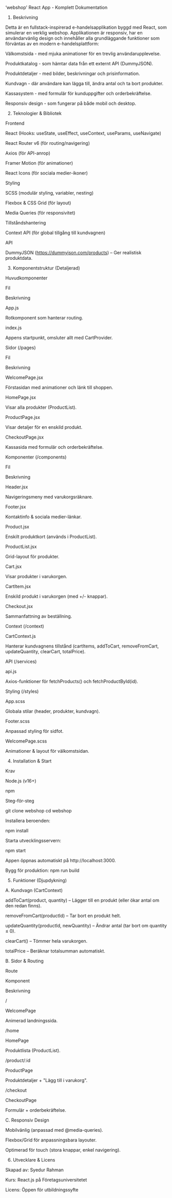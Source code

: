 ‘webshop' React App - Komplett Dokumentation 

1. Beskrivning 

Detta är en fullstack-inspirerad e-handelsapplikation byggd med React, som simulerar en verklig webshop. Applikationen är responsiv, har en användarvänlig design och innehåller alla grundläggande funktioner som förväntas av en modern e-handelsplattform: 

Välkomstsida - med mjuka animationer för en trevlig användarupplevelse. 

Produktkatalog - som hämtar data från ett externt API (DummyJSON). 

Produktdetaljer - med bilder, beskrivningar och prisinformation. 

Kundvagn - där användare kan lägga till, ändra antal och ta bort produkter. 

Kassasystem - med formulär för kunduppgifter och orderbekräftelse. 

Responsiv design - som fungerar på både mobil och desktop. 

2. Teknologier & Bibliotek 

Frontend 

React (Hooks: useState, useEffect, useContext, useParams, useNavigate) 

React Router v6 (för routing/navigering) 

Axios (för API-anrop) 

Framer Motion (för animationer) 

React Icons (för sociala medier-ikoner) 

Styling 

SCSS (modulär styling, variabler, nesting) 

Flexbox & CSS Grid (för layout) 

Media Queries (för responsivitet) 

Tillståndshantering 

Context API (för global tillgång till kundvagnen) 

API 

DummyJSON (https://dummyjson.com/products) – Ger realistisk produktdata. 

3. Komponentstruktur (Detaljerad) 

Huvudkomponenter 

Fil 

Beskrivning 

App.js 

Rotkomponent som hanterar routing. 

index.js 

Appens startpunkt, omsluter allt med CartProvider. 


Sidor (/pages) 

Fil 

Beskrivning 

WelcomePage.jsx 

Förstasidan med animationer och länk till shoppen. 

HomePage.jsx 

Visar alla produkter (ProductList). 

ProductPage.jsx 

Visar detaljer för en enskild produkt. 

CheckoutPage.jsx 

Kassasida med formulär och orderbekräftelse. 


Komponenter (/components) 

Fil 

Beskrivning 

Header.jsx 

Navigeringsmeny med varukorgsräknare. 

Footer.jsx 

Kontaktinfo & sociala medier-länkar. 

Product.jsx 

Enskilt produktkort (används i ProductList). 

ProductList.jsx 

Grid-layout för produkter. 

Cart.jsx 

Visar produkter i varukorgen. 

CartItem.jsx 

Enskild produkt i varukorgen (med +/- knappar). 

Checkout.jsx 

Sammanfattning av beställning. 

 
Context (/context) 

CartContext.js 

Hanterar kundvagnens tillstånd (cartItems, addToCart, removeFromCart, updateQuantity, clearCart, totalPrice). 

 
API (/services) 

api.js 

Axios-funktioner för fetchProducts() och fetchProductById(id). 

Styling (/styles) 


App.scss 

Globala stilar (header, produkter, kundvagn). 

Footer.scss 

Anpassad styling för sidfot. 

WelcomePage.scss 

Animationer & layout för välkomstsidan. 

 

4. Installation & Start 

Krav 

Node.js (v16+) 

npm  

Steg-för-steg 

git clone webshop 
cd webshop 

Installera beroenden: 

npm install 

Starta utvecklingsservern: 

npm start 

Appen öppnas automatiskt på http://localhost:3000. 


Bygg för produktion: 
npm run build 

5. Funktioner (Djupdykning) 

A. Kundvagn (CartContext) 

addToCart(product, quantity) – Lägger till en produkt (eller ökar antal om den redan finns). 

removeFromCart(productId) – Tar bort en produkt helt. 

updateQuantity(productId, newQuantity) – Ändrar antal (tar bort om quantity ≤ 0). 

clearCart() – Tömmer hela varukorgen. 

totalPrice – Beräknar totalsumman automatiskt. 


B. Sidor & Routing 

Route 

Komponent 

Beskrivning 

/ 

WelcomePage 

Animerad landningssida. 

/home 

HomePage 

Produktlista (ProductList). 

/product/:id 

ProductPage 

Produktdetaljer + "Lägg till i varukorg". 

/checkout 

CheckoutPage 

Formulär + orderbekräftelse. 

C. Responsiv Design 

Mobilvänlig (anpassad med @media-queries). 

Flexbox/Grid för anpassningsbara layouter. 

Optimerad för touch (stora knappar, enkel navigering). 


6. Utvecklare & Licens 

Skapad av: Syedur Rahman 

Kurs: React.js på Företagsuniversitetet 

Licens: Öppen för utbildningssyfte 

 
